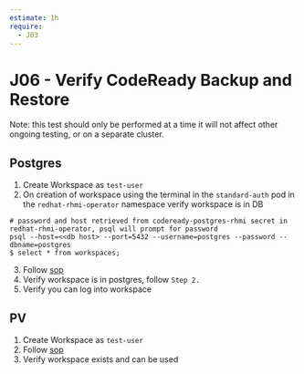 ```yaml
---
estimate: 1h
require:
  - J03
---
```


# J06 - Verify CodeReady Backup and Restore

Note: this test should only be performed at a time it will not affect other ongoing testing, or on a separate cluster.

## Postgres

1. Create Workspace as `test-user`
2. On creation of workspace using the terminal in the `standard-auth` pod in the `redhat-rhmi-operator` namespace verify workspace is in DB

```
# password and host retrieved from codeready-postgres-rhmi secret in redhat-rhmi-operator, psql will prompt for password
psql --host=<<db host> --port=5432 --username=postgres --password --dbname=postgres
$ select * from workspaces;
```

3. Follow [sop](https://github.com/RHCloudServices/integreatly-help/blob/master/sops/2.x/backup/codeready_backup.md#codeready-postgres)
4. Verify workspace is in postgres, follow `Step 2.`
5. Verify you can log into workspace

## PV

1. Create Workspace as `test-user`
2. Follow [sop](https://github.com/RHCloudServices/integreatly-help/blob/master/sops/2.x/backup/codeready_backup.md#codeready-workspace-pv)
3. Verify workspace exists and can be used
